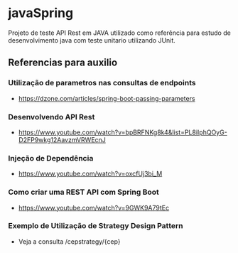 # javaSpring
Projeto de teste API Rest em JAVA utilizado como referência para estudo de desenvolvimento java com teste unitario utilizando JUnit.

## Referencias para auxilio
### Utilização de parametros nas consultas de endpoints
- https://dzone.com/articles/spring-boot-passing-parameters
### Desenvolvendo API Rest
- https://www.youtube.com/watch?v=bpBRFNKg8k4&list=PL8iIphQOyG-D2FP9wkg12AavzmVRWEcnJ
### Injeção de Dependência
- https://www.youtube.com/watch?v=oxcfUj3bi_M
### Como criar uma REST API com Spring Boot
- https://www.youtube.com/watch?v=9GWK9A79tEc

### Exemplo de Utilização de Strategy Design Pattern
- Veja a consulta /cepstrategy/{cep}